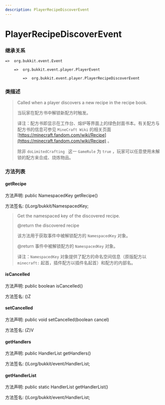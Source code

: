```yaml
---
description: PlayerRecipeDiscoverEvent
---
```


# PlayerRecipeDiscoverEvent

### 继承关系

    =>  org.bukkit.event.Event

        =>  org.bukkit.event.player.PlayerEvent

            =>  org.bukkit.event.player.PlayerRecipeDiscoverEvent

### 类描述

> Called when a player discovers a new recipe in the recipe book.
>
>
> 
> 当玩家在配方书中解锁新配方时触发。
>
>
> 
> 译注：配方书即显示在工作台、熔炉等界面上的绿色封面书本。有关配方与配方书的信息可参见 `MineCraft Wiki` 的相关页面 [https://minecraft.fandom.com/wiki/Recipe](https://minecraft.fandom.com/wiki/Recipe) 。
>
> 除非 `doLimitedCrafting ` 这一 `GameRule` 为 `true` ，玩家可以任意使用未解锁的配方来合成、烧炼物品。 

### 方法列表

#### getRecipe

方法声明: public NamespacedKey getRecipe()

方法签名: ()Lorg/bukkit/NamespacedKey;

> Get the namespaced key of the discovered recipe.
>
> @return the discovered recipe
>
>
> 
> 该方法用于获取事件中被解锁配方的 `NamespacedKey` 对象。
>
> @return 事件中被解锁配方的 `NamespacedKey` 对象。
>
>
> 
> 译注：`NamespacedKey` 对象提供了配方的命名空间信息（原版配方以 `minecraft:` 起首，插件配方以插件名起首）和配方的内部名。

#### isCancelled

方法声明: public boolean isCancelled()

方法签名: ()Z

#### setCancelled

方法声明: public void setCancelled(boolean cancel)

方法签名: (Z)V

#### getHandlers

方法声明: public HandlerList getHandlers()

方法签名: ()Lorg/bukkit/event/HandlerList;

#### getHandlerList

方法声明: public static HandlerList getHandlerList()

方法签名: ()Lorg/bukkit/event/HandlerList;